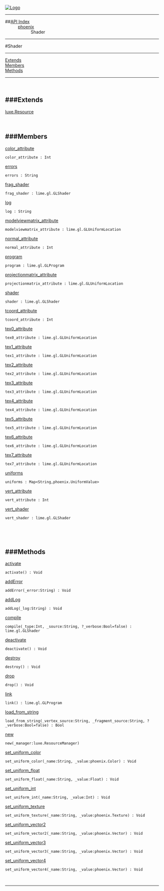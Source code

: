 
[![Logo](../../images/logo.png)](../../index.html)

---


##[API Index](../../api/index.html#phoenix)   
&emsp;&emsp;&emsp;[phoenix](./)   
&emsp;&emsp;&emsp;&emsp;&emsp;&emsp;Shader

---

#Shader


---


[Extends](#Extends)   
[Members](#Members)   
[Methods](#Methods)   


---

&nbsp;   

<a class="lift" name="Extends" ></a>
###Extends   
---
<a class="lift" name="luxe.Resource" href="{{{rel_path}}}api/luxe/Resource.html">luxe.Resource</a>

&nbsp;   

<a class="lift" name="Members" ></a>
###Members   
---
<a class="lift" name="color_attribute" href="#color_attribute">color_attribute</a>



`color_attribute : Int`

<span class="small_desc_flat">  </span>   

<a class="lift" name="errors" href="#errors">errors</a>



`errors : String`

<span class="small_desc_flat">  </span>   

<a class="lift" name="frag_shader" href="#frag_shader">frag_shader</a>



`frag_shader : lime.gl.GLShader`

<span class="small_desc_flat">  </span>   

<a class="lift" name="log" href="#log">log</a>



`log : String`

<span class="small_desc_flat">  </span>   

<a class="lift" name="modelviewmatrix_attribute" href="#modelviewmatrix_attribute">modelviewmatrix_attribute</a>



`modelviewmatrix_attribute : lime.gl.GLUniformLocation`

<span class="small_desc_flat">  </span>   

<a class="lift" name="normal_attribute" href="#normal_attribute">normal_attribute</a>



`normal_attribute : Int`

<span class="small_desc_flat">  </span>   

<a class="lift" name="program" href="#program">program</a>



`program : lime.gl.GLProgram`

<span class="small_desc_flat">  </span>   

<a class="lift" name="projectionmatrix_attribute" href="#projectionmatrix_attribute">projectionmatrix_attribute</a>



`projectionmatrix_attribute : lime.gl.GLUniformLocation`

<span class="small_desc_flat">  </span>   

<a class="lift" name="shader" href="#shader">shader</a>



`shader : lime.gl.GLShader`

<span class="small_desc_flat">  </span>   

<a class="lift" name="tcoord_attribute" href="#tcoord_attribute">tcoord_attribute</a>



`tcoord_attribute : Int`

<span class="small_desc_flat">  </span>   

<a class="lift" name="tex0_attribute" href="#tex0_attribute">tex0_attribute</a>



`tex0_attribute : lime.gl.GLUniformLocation`

<span class="small_desc_flat">  </span>   

<a class="lift" name="tex1_attribute" href="#tex1_attribute">tex1_attribute</a>



`tex1_attribute : lime.gl.GLUniformLocation`

<span class="small_desc_flat">  </span>   

<a class="lift" name="tex2_attribute" href="#tex2_attribute">tex2_attribute</a>



`tex2_attribute : lime.gl.GLUniformLocation`

<span class="small_desc_flat">  </span>   

<a class="lift" name="tex3_attribute" href="#tex3_attribute">tex3_attribute</a>



`tex3_attribute : lime.gl.GLUniformLocation`

<span class="small_desc_flat">  </span>   

<a class="lift" name="tex4_attribute" href="#tex4_attribute">tex4_attribute</a>



`tex4_attribute : lime.gl.GLUniformLocation`

<span class="small_desc_flat">  </span>   

<a class="lift" name="tex5_attribute" href="#tex5_attribute">tex5_attribute</a>



`tex5_attribute : lime.gl.GLUniformLocation`

<span class="small_desc_flat">  </span>   

<a class="lift" name="tex6_attribute" href="#tex6_attribute">tex6_attribute</a>



`tex6_attribute : lime.gl.GLUniformLocation`

<span class="small_desc_flat">  </span>   

<a class="lift" name="tex7_attribute" href="#tex7_attribute">tex7_attribute</a>



`tex7_attribute : lime.gl.GLUniformLocation`

<span class="small_desc_flat">  </span>   

<a class="lift" name="uniforms" href="#uniforms">uniforms</a>



`uniforms : Map<String,phoenix.UniformValue>`

<span class="small_desc_flat">  </span>   

<a class="lift" name="vert_attribute" href="#vert_attribute">vert_attribute</a>



`vert_attribute : Int`

<span class="small_desc_flat">  </span>   

<a class="lift" name="vert_shader" href="#vert_shader">vert_shader</a>



`vert_shader : lime.gl.GLShader`

<span class="small_desc_flat">  </span>   

&nbsp;   

&nbsp;   

<a class="lift" name="Methods" ></a>
###Methods   
---
<a class="lift" name="activate" href="#activate">activate</a>



`activate() : Void`

<span class="small_desc_flat">  </span>   

<a class="lift" name="addError" href="#addError">addError</a>



`addError(_error:String) : Void`

<span class="small_desc_flat">  </span>   

<a class="lift" name="addLog" href="#addLog">addLog</a>



`addLog(_log:String) : Void`

<span class="small_desc_flat">  </span>   

<a class="lift" name="compile" href="#compile">compile</a>



`compile(_type:Int, _source:String, ?_verbose:Bool=false) : lime.gl.GLShader`

<span class="small_desc_flat">  </span>   

<a class="lift" name="deactivate" href="#deactivate">deactivate</a>



`deactivate() : Void`

<span class="small_desc_flat">  </span>   

<a class="lift" name="destroy" href="#destroy">destroy</a>



`destroy() : Void`

<span class="small_desc_flat">  </span>   

<a class="lift" name="drop" href="#drop">drop</a>



`drop() : Void`

<span class="small_desc_flat">  </span>   

<a class="lift" name="link" href="#link">link</a>



`link() : lime.gl.GLProgram`

<span class="small_desc_flat">  </span>   

<a class="lift" name="load_from_string" href="#load_from_string">load_from_string</a>



`load_from_string(_vertex_source:String, _fragment_source:String, ?_verbose:Bool=false) : Bool`

<span class="small_desc_flat">  </span>   

<a class="lift" name="new" href="#new">new</a>



`new(_manager:luxe.ResourceManager) `

<span class="small_desc_flat">  </span>   

<a class="lift" name="set_uniform_color" href="#set_uniform_color">set_uniform_color</a>



`set_uniform_color(_name:String, _value:phoenix.Color) : Void`

<span class="small_desc_flat">  </span>   

<a class="lift" name="set_uniform_float" href="#set_uniform_float">set_uniform_float</a>



`set_uniform_float(_name:String, _value:Float) : Void`

<span class="small_desc_flat">  </span>   

<a class="lift" name="set_uniform_int" href="#set_uniform_int">set_uniform_int</a>



`set_uniform_int(_name:String, _value:Int) : Void`

<span class="small_desc_flat">  </span>   

<a class="lift" name="set_uniform_texture" href="#set_uniform_texture">set_uniform_texture</a>



`set_uniform_texture(_name:String, _value:phoenix.Texture) : Void`

<span class="small_desc_flat">  </span>   

<a class="lift" name="set_uniform_vector2" href="#set_uniform_vector2">set_uniform_vector2</a>



`set_uniform_vector2(_name:String, _value:phoenix.Vector) : Void`

<span class="small_desc_flat">  </span>   

<a class="lift" name="set_uniform_vector3" href="#set_uniform_vector3">set_uniform_vector3</a>



`set_uniform_vector3(_name:String, _value:phoenix.Vector) : Void`

<span class="small_desc_flat">  </span>   

<a class="lift" name="set_uniform_vector4" href="#set_uniform_vector4">set_uniform_vector4</a>



`set_uniform_vector4(_name:String, _value:phoenix.Vector) : Void`

<span class="small_desc_flat">  </span>   



&nbsp;
&nbsp;
&nbsp;

---  


&nbsp;   
&nbsp;   